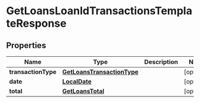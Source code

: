 # GetLoansLoanIdTransactionsTemplateResponse

## Properties
Name | Type | Description | Notes
------------ | ------------- | ------------- | -------------
**transactionType** | [**GetLoansTransactionType**](GetLoansTransactionType.md) |  |  [optional]
**date** | [**LocalDate**](LocalDate.md) |  |  [optional]
**total** | [**GetLoansTotal**](GetLoansTotal.md) |  |  [optional]
